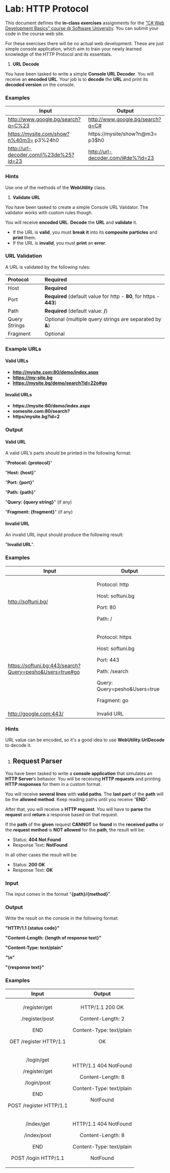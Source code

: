 ﻿
# **Lab: HTTP Protocol**
This document defines the **in-class exercises** assignments for the ["C# Web Development Basics" course @ Software University](https://softuni.bg/courses/csharp-web-development-basics). You can submit your code in the course web site.

For these exercises there will be no actual web development. These are just simple console application, which aim to train your newly learned knowledge of the HTTP Protocol and its essentials.

1. **URL Decode**

You have been tasked to write a simple **Console URL Decoder**. You will receive an **encoded URL**. Your job is to **decode** the **URL** and print its **decoded version** on the console.
### **Examples**

|**Input**|**Output**|
| - | - |
|http://www.google.bg/search?q=C%23|http://www.google.bg/search?q=C#|
|https://mysite.com/show?n%40m3= p3%24h0|https://mysite/show?n@m3= p3$h0|
|http://url-decoder.com/i%23de%25?id=23|http://url-decoder.com/i#de%?id=23|
### **Hints**
Use one of the methods of the **WebUtility** class.

1. **Validate URL**

You have been tasked to create a simple Console URL Validator. The validator works with custom rules though. 

You will receive **encoded URL**. **Decode** the **URL** and **validate** it.

- If the URL is **valid**, you must **break it** into its **composite** **particles** and **print** them.
- If the URL is **invalid**, you must **print** an **error**.
### **URL Validation**
A URL is validated by the following rules:

|Protocol|**Required**|
| :- | :- |
|Host|**Required**|
|Port|**Required** (default value for http - **80**, for https - **443**)|
|Path|**Required** (default value: **/**)|
|Query Strings|Optional (multiple query strings are separated by **&**)|
|Fragment|Optional|


### **Example URLs**
#### **Valid URLs**
- **http://mysite.com:80/demo/index.aspx**
- **https://my-site.bg**
- **https://mysite.bg/demo/search?id=22o#go**
#### **Invalid URLs**
- **https://mysite:80/demo/index.aspx**
- **somesite.com:80/search?**
- **https/mysite.bg?id=2**
### **Output**
#### **Valid URL**
A valid URL’s parts should be printed in the following format:

"**Protocol: {protocol}**"

"**Host: {host}**"

"**Port: {port}**"

"**Path: {path}**"

"**Query: {query string}**" (if any)

"**Fragment: {fragment}**" (if any)
#### **Invalid URL**
An invalid URL input should produce the following result: 

"**Invalid URL**".
### **Examples**

|**Input**|**Output**|
| - | - |
|http://softuni.bg/|<p>Protocol: http</p><p>Host: softuni.bg</p><p>Port: 80</p><p>Path: /</p>|
|https://softuni.bg:443/search?Query=pesho&Users=true#go|<p>Protocol: https</p><p>Host: softuni.bg</p><p>Port: 443</p><p>Path: /search</p><p>Query: Query=pesho&Users=true</p><p>Fragment: go</p>|
|http://google.com:443/|Invalid URL|
### **Hints**
URL value can be encoded, so it's a good idea to use **WebUtility.UrlDecode** to decode it.
1. ## **Request Parser**
You have been tasked to write a **console application** that simulates an **HTTP Server**’s behavior. You will be receiving **HTTP requests** and printing **HTTP responses** for them in a custom format.

You will receive **several lines** with **valid paths**. The **last part** of the **path** will be the **allowed method**. Keep reading paths until you receive "**END**".

After that, you will receive a **HTTP request**. You will have to **parse** the **request** and **return** a response based on that request. 

If the **path** of the **given** request **CANNOT** be **found** in the **received paths** or the **request method** is **NOT allowed** for the **path**, the result will be:

- Status: **404 Not Found**
- Response Text: **NotFound** 

In all other cases the result will be:

- Status: **200 OK**
- Response Text: **OK**
### **Input**
The input comes in the format "**{path}/{method}**".
### **Output**
Write the result on the console in the following format:

**"HTTP/1.1 {status code}"**

**"Content-Length: {length of response text}"**

**"Content-Type: text/plain"**

***"\n"***

**"{response text}"**
### **Examples**

|**Input**|**Output**|
| :-: | :-: |
|<p>/register/get</p><p>/register/post</p><p>END</p><p>GET /register HTTP/1.1</p>|<p>HTTP/1.1 200 OK</p><p>Content-Length: 2</p><p>Content-Type: text/plain</p><p></p><p>OK</p>|
|<p>/login/get</p><p>/register/get</p><p>/login/post</p><p>END</p><p>POST /register HTTP/1.1</p>|<p>HTTP/1.1 404 NotFound</p><p>Content-Length: 8</p><p>Content-Type: text/plain</p><p></p><p>NotFound</p>|
|<p>/index/get</p><p>/index/post</p><p>END</p><p>POST /login HTTP/1.1</p>|<p>HTTP/1.1 404 NotFound</p><p>Content-Length: 8</p><p>Content-Type: text/plain</p><p></p><p>NotFound</p>|
##



